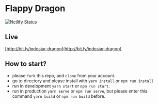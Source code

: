 # Flappy Dragon

[![Netlify Status](https://api.netlify.com/api/v1/badges/3c34a28d-d9ae-48d5-ad21-15c4370cb606/deploy-status)](https://app.netlify.com/sites/flappy-dragon/deploys)

## Live

[http://bit.ly/indosiar-dragon](http://bit.ly/indosiar-dragon)

## How to start?

+ please `fork` this repo, and `clone` from your account.
+ go to directory and please install with `yarn install` or `npm run install` 
+ run in development `yarn start` or `npm run start`.
+ run in production `yarn serve` or `npm run serve`, but please enter this command `yarn build` or `npm run build` before.
